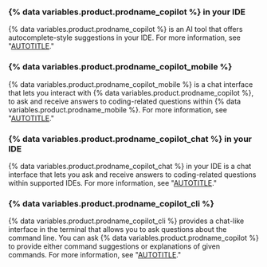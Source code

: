 ### {% data variables.product.prodname_copilot %} in your IDE

{% data variables.product.prodname_copilot %} is an AI tool that offers autocomplete-style suggestions in your IDE. For more information, see "[AUTOTITLE](/copilot/using-github-copilot/getting-started-with-github-copilot)."

### {% data variables.product.prodname_copilot_mobile %}

{% data variables.product.prodname_copilot_mobile %} is a chat interface that lets you interact with {% data variables.product.prodname_copilot %}, to ask and receive answers to coding-related questions within {% data variables.product.prodname_mobile %}. For more information, see "[AUTOTITLE](/copilot/github-copilot-chat/using-github-copilot-chat-in-github-mobile)."

### {% data variables.product.prodname_copilot_chat %} in your IDE

{% data variables.product.prodname_copilot_chat %} in your IDE is a chat interface that lets you ask and receive answers to coding-related questions within supported IDEs. For more information, see "[AUTOTITLE](/copilot/github-copilot-chat/using-github-copilot-chat-in-your-ide)."

### {% data variables.product.prodname_copilot_cli %}

{% data variables.product.prodname_copilot_cli %} provides a chat-like interface in the terminal that allows you to ask questions about the command line. You can ask {% data variables.product.prodname_copilot %} to provide either command suggestions or explanations of given commands. For more information, see "[AUTOTITLE](/copilot/github-copilot-in-the-cli/using-github-copilot-in-the-cli)."
